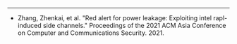 ---


* Zhang, Zhenkai, et al. "Red alert for power leakage: Exploiting intel rapl-induced side channels." Proceedings of the 2021 ACM Asia Conference on Computer and Communications Security. 2021.




